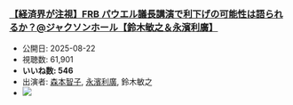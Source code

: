 ### [【経済界が注視】FRB パウエル議長講演で利下げの可能性は語られるか？@ジャクソンホール【鈴⽊敏之＆永濱利廣】](https://www.youtube.com/watch?v=qAJcS4ZR_Lg)
-   公開日: 2025-08-22
-   視聴数: 61,901
-   **いいね数: 546**
-   出演者: [森本智子](/rehacq_fan/people/森本智子 "wikilink"), [永濱利廣](/rehacq_fan/people/永濱利廣 "wikilink"), 鈴⽊敏之
- [![](https://img.youtube.com/vi/qAJcS4ZR_Lg/hqdefault.jpg)](https://www.youtube.com/watch?v=qAJcS4ZR_Lg)
